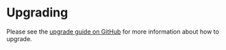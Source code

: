 # Upgrading

Please see the [upgrade guide on GitHub](https://github.com/VanOns/statamic-smart-cache-invalidation/blob/master/UPGRADING.md) for more
information about how to upgrade.

